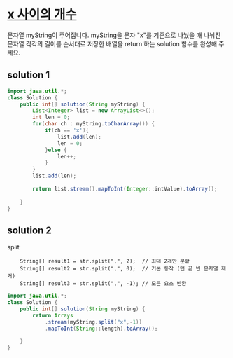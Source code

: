 # [x 사이의 개수](https://school.programmers.co.kr/learn/courses/30/lessons/181867)

문자열 myString이 주어집니다. myString을 문자 "x"를 기준으로 나눴을 때 나눠진 문자열 각각의 길이를 순서대로 저장한 배열을 return 하는 solution 함수를 완성해 주세요.



## solution 1


```java
import java.util.*;
class Solution {
    public int[] solution(String myString) {
        List<Integer> list = new ArrayList<>();
        int len = 0;
        for(char ch : myString.toCharArray()) {
            if(ch == 'x'){
                list.add(len);
                len = 0;
            }else {
                len++;
            }
        }
        list.add(len);
        
        return list.stream().mapToInt(Integer::intValue).toArray();
        
    }
}
```

## solution 2

split 

        String[] result1 = str.split(",", 2);  // 최대 2개만 분할
        String[] result2 = str.split(",", 0);  // 기본 동작 (맨 끝 빈 문자열 제거)
        String[] result3 = str.split(",", -1); // 모든 요소 반환



````java
import java.util.*;
class Solution {
    public int[] solution(String myString) {
        return Arrays
            .stream(myString.split("x",-1))
            .mapToInt(String::length).toArray();
        
    }
}
````